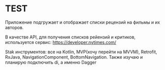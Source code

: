 # TEST
Приложение подгружает и отображает списки рецензий на фильмы и их авторов. 

В качестве API, для получения списков рейензий и критиков, используется сервис: https://developer.nytimes.com/

Stak инструментов: все на Kotlin, MVP(хочу перейти на MVVM), Retrofit, RxJava, NavigationComponent, BottomNavigation.
Также изучаю и планирую подключить di, а именно Dagger
